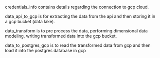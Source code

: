 credentials_info contains details regarding the connection to gcp cloud.

data_api_to_gcp is for extracting the data from the api and then storing it in a gcp bucket (data lake).

data_transform is to pre process the data, performing dimensional data modeling, writing transformed data into the gcp bucket.

data_to_postgres_gcp is to read the transformed data from gcp and then load it into the postgres database in gcp
